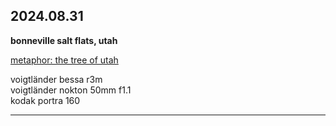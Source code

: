 ## 2024.08.31
**bonneville salt flats, utah**

[metaphor: the tree of utah](https://en.wikipedia.org/wiki/Metaphor:_The_Tree_of_Utah)

voigtländer bessa r3m <br>
voigtländer nokton 50mm f1.1 <br>
kodak portra 160<br>

---
